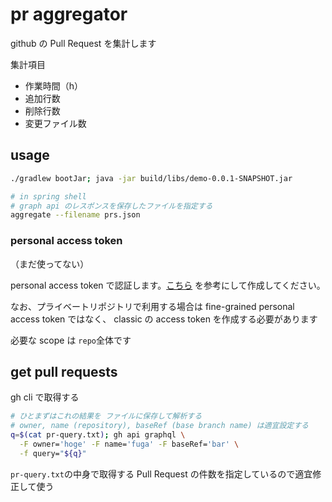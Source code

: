 # pr aggregator

github の Pull Request を集計します

集計項目

- 作業時間（h）
- 追加行数
- 削除行数
- 変更ファイル数

## usage

```bash
./gradlew bootJar; java -jar build/libs/demo-0.0.1-SNAPSHOT.jar

# in spring shell
# graph api のレスポンスを保存したファイルを指定する
aggregate --filename prs.json
```

### personal access token

（まだ使ってない）

personal access token で認証します。[こちら](https://docs.github.com/ja/authentication/keeping-your-account-and-data-secure/creating-a-personal-access-token)
を参考にして作成してください。

なお、プライベートリポジトリで利用する場合は fine-grained personal access token ではなく、 classic の access token を作成する必要があります

必要な scope は `repo`全体です

## get pull requests

gh cli で取得する

```bash
# ひとまずはこれの結果を ファイルに保存して解析する
# owner, name (repository), baseRef (base branch name) は適宜設定する
q=$(cat pr-query.txt); gh api graphql \
  -F owner='hoge' -F name='fuga' -F baseRef='bar' \
  -f query="${q}"
```

`pr-query.txt`の中身で取得する Pull Request の件数を指定しているので適宜修正して使う

